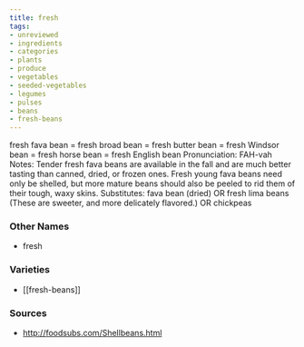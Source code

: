 ```yaml
---
title: fresh
tags:
- unreviewed
- ingredients
- categories
- plants
- produce
- vegetables
- seeded-vegetables
- legumes
- pulses
- beans
- fresh-beans
---
```

fresh fava bean = fresh broad bean = fresh butter bean = fresh Windsor bean = fresh horse bean = fresh English bean Pronunciation: FAH-vah Notes: Tender fresh fava beans are available in the fall and are much better tasting than canned, dried, or frozen ones. Fresh young fava beans need only be shelled, but more mature beans should also be peeled to rid them of their tough, waxy skins. Substitutes: fava bean (dried) OR fresh lima beans (These are sweeter, and more delicately flavored.) OR chickpeas

### Other Names

* fresh

### Varieties

* [[fresh-beans]]

### Sources
* http://foodsubs.com/Shellbeans.html
